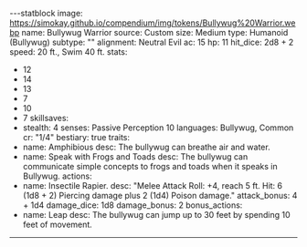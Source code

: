 
---statblock
image: https://simokay.github.io/compendium/img/tokens/Bullywug%20Warrior.webp
name: Bullywug Warrior
source: Custom
size: Medium
type: Humanoid (Bullywug)
subtype: ""
alignment: Neutral Evil
ac: 15
hp: 11
hit_dice: 2d8 + 2
speed: 20 ft., Swim 40 ft.
stats:
  - 12
  - 14
  - 13
  - 7
  - 10
  - 7
skillsaves:
  - stealth: 4
senses: Passive Perception 10
languages: Bullywug, Common
cr: "1/4"
bestiary: true
traits:
  - name: Amphibious
    desc: The bullywug can breathe air and water.
  - name: Speak with Frogs and Toads
    desc: The bullywug can communicate simple concepts to frogs and toads when it speaks in Bullywug.
actions:
  - name: Insectile Rapier.
    desc: "Melee Attack Roll: +4, reach 5 ft. Hit: 6 (1d8 + 2) Piercing damage plus 2 (1d4) Poison damage."
    attack_bonus: 4 + 1d4
    damage_dice: 1d8
    damage_bonus: 2
bonus_actions:
  - name: Leap
    desc: The bullywug can jump up to 30 feet by spending 10 feet of movement.
---











